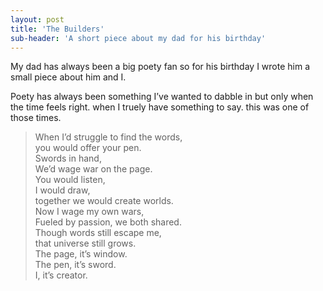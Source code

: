 ```yaml
---
layout: post
title: 'The Builders'
sub-header: 'A short piece about my dad for his birthday'
---
```


My dad has always been a big poety fan so for his birthday I wrote him a small piece about him and I.

Poety has always been something I’ve wanted to dabble in but only when the time feels right. when I truely have something to say. this was one of those times.

> When I’d struggle to find the words,  
you would offer your pen.  
Swords in hand,  
We’d wage war on the page.  
You would listen,  
I would draw,  
together we would create worlds.  
Now I wage my own wars,  
Fueled by passion, we both shared.   
Though words still escape me,   
that universe still grows.  
The page, it’s window.   
The pen, it’s sword.  
I, it’s creator.  